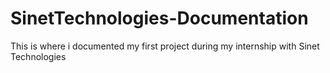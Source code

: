 # SinetTechnologies-Documentation
This is where i documented my first project during my internship with Sinet Technologies
